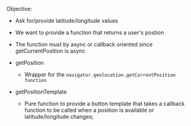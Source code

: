 Objective:
  - Ask for/provide latitude/longitude values
  - We want to provide a function that returns a user's postion
  - The function must by async or callback oriented since getCurrentPosition is async

  - getPosition
    - Wrapper for the `navigator.geolocation.getCurrentPosition function`
  - getPositionTemplate
    - Pure function to provide a button template that takes a callback function to be called when a position is available or latitude/longitude changes;
